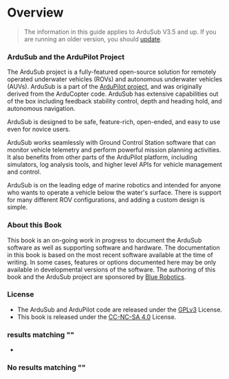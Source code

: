 # Overview

> The information in this guide applies to ArduSub V3.5 and up. If you are running an older version, you should [update](broken-reference).

### ArduSub and the ArduPilot Project <a href="#ardusub-and-the-ardupilot-project" id="ardusub-and-the-ardupilot-project"></a>

The ArduSub project is a fully-featured open-source solution for remotely operated underwater vehicles (ROVs) and autonomous underwater vehicles (AUVs). ArduSub is a part of the [ArduPilot project](http://ardupilot.org/), and was originally derived from the ArduCopter code. ArduSub has extensive capabilities out of the box including feedback stability control, depth and heading hold, and autonomous navigation.

ArduSub is designed to be safe, feature-rich, open-ended, and easy to use even for novice users.

ArduSub works seamlessly with Ground Control Station software that can monitor vehicle telemetry and perform powerful mission planning activities. It also benefits from other parts of the ArduPilot platform, including simulators, log analysis tools, and higher level APIs for vehicle management and control.

ArduSub is on the leading edge of marine robotics and intended for anyone who wants to operate a vehicle below the water's surface. There is support for many different ROV configurations, and adding a custom design is simple.

### About this Book <a href="#about-this-book" id="about-this-book"></a>

This book is an on-going work in progress to document the ArduSub software as well as supporting software and hardware. The documentation in this book is based on the most recent software available at the time of writing. In some cases, features or options documented here may be only available in developmental versions of the software. The authoring of this book and the ArduSub project are sponsored by [Blue Robotics](https://bluerobotics.com/).

### License <a href="#license" id="license"></a>

* The ArduSub and ArduPilot code are released under the [GPLv3](https://raw.githubusercontent.com/ArduPilot/ardupilot/master/COPYING.txt) License.
* This book is released under the [CC-NC-SA 4.0](https://creativecommons.org/licenses/by-nc-sa/4.0/) License.

### results matching ""

*

### No results matching ""
